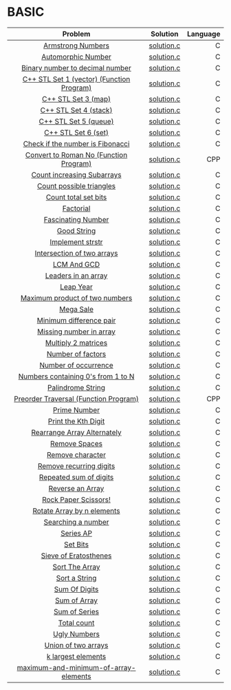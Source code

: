 # BASIC
|          Problem                                                                                         |                                                         Solution                                                                                                         |   Language         |
|:--------------------------------------------------------------------------------------------------------:|:------------------------------------------------------------------------------------------------------------------------------------------------------------------------:|-------------------:|
|[Armstrong Numbers](http://practice.geeksforgeeks.org/problems/armstrong-numbers/0)  | 	[solution.c](https://github.com/GIIRRII/myGeeksForGeeksSolutions/tree/master/BASIC/Armstrong%20Numbers/solution.c) |	C |
|[Automorphic Number](http://practice.geeksforgeeks.org/problems/automorphic-number/0)  | 	[solution.c](https://github.com/GIIRRII/myGeeksForGeeksSolutions/tree/master/BASIC/Automorphic%20Number/solution.c) |	C |
|[Binary number to decimal number](http://practice.geeksforgeeks.org/problems/binary-number-to-decimal-number/0)  | 	[solution.c](https://github.com/GIIRRII/myGeeksForGeeksSolutions/tree/master/BASIC/Binary%20number%20to%20decimal%20number/solution.c) |	C |
|[C++ STL Set 1 (vector) (Function Program)](http://practice.geeksforgeeks.org/problems/c-stl-set-1-vector/1)  | 	[solution.c](https://github.com/GIIRRII/myGeeksForGeeksSolutions/tree/master/BASIC/C%2B%2B%20STL%20%20Set%201%20(vector)%20(Function%20Program)/solution.c) |	C |
|[C++ STL Set 3 (map)](http://practice.geeksforgeeks.org/problems/c-stl-set-3-map/1)  | 	[solution.c](https://github.com/GIIRRII/myGeeksForGeeksSolutions/tree/master/BASIC/C%2B%2B%20STL%20%20Set%203%20(map)/solution.c) |	C |
|[C++ STL Set 4 (stack)](http://practice.geeksforgeeks.org/problems/c-stl-set-4-stack/1)  | 	[solution.c](https://github.com/GIIRRII/myGeeksForGeeksSolutions/tree/master/BASIC/C%2B%2B%20STL%20%20Set%204%20(stack)/solution.c) |	C |
|[C++ STL Set 5 (queue)](http://practice.geeksforgeeks.org/problems/c-stl-set-5-queue/1)  | 	[solution.c](https://github.com/GIIRRII/myGeeksForGeeksSolutions/tree/master/BASIC/C%2B%2B%20STL%20%20Set%205%20(queue)/solution.c) |	C |
|[C++ STL Set 6 (set)](http://practice.geeksforgeeks.org/problems/c-stl-set-6-set/1)  | 	[solution.c](https://github.com/GIIRRII/myGeeksForGeeksSolutions/tree/master/BASIC/C%2B%2B%20STL%20%20Set%206%20(set)/solution.c) |	C |
|[Check if the number is Fibonacci](http://practice.geeksforgeeks.org/problems/check-if-the-number-is-fibonacci/0)  | 	[solution.c](https://github.com/GIIRRII/myGeeksForGeeksSolutions/tree/master/BASIC/Check%20if%20the%20number%20is%20Fibonacci/solution.c) |	C |
|[Convert to Roman No (Function Program)](http://practice.geeksforgeeks.org/problems/convert-to-roman-no/1)  | 	[solution.c](https://github.com/GIIRRII/myGeeksForGeeksSolutions/tree/master/BASIC/Convert%20to%20Roman%20No%20(Function%20Program)/solution.cpp) |	CPP |
|[Count increasing Subarrays](http://practice.geeksforgeeks.org/problems/count-increasing-subarrays/0)  | 	[solution.c](https://github.com/GIIRRII/myGeeksForGeeksSolutions/tree/master/BASIC/Count%20increasing%20Subarrays/solution.c) |	C |
|[Count possible triangles](http://practice.geeksforgeeks.org/problems/count-possible-triangles/0)  | 	[solution.c](https://github.com/GIIRRII/myGeeksForGeeksSolutions/tree/master/BASIC/Count%20possible%20triangles/solution.c) |	C |
|[Count total set bits](http://practice.geeksforgeeks.org/problems/count-total-set-bits/0)  | 	[solution.c](https://github.com/GIIRRII/myGeeksForGeeksSolutions/tree/master/BASIC/Count%20total%20set%20bits/solution.c) |	C |
|[Factorial](http://practice.geeksforgeeks.org/problems/factorial/0)  | 	[solution.c](https://github.com/GIIRRII/myGeeksForGeeksSolutions/tree/master/BASIC/Factorial/solution.c) |	C |
|[Fascinating Number](http://practice.geeksforgeeks.org/problems/fascinating-number/0)  | 	[solution.c](https://github.com/GIIRRII/myGeeksForGeeksSolutions/tree/master/BASIC/Fascinating%20Number/solution.c) |	C |
|[Good String](http://practice.geeksforgeeks.org/problems/good-string/0)  | 	[solution.c](https://github.com/GIIRRII/myGeeksForGeeksSolutions/tree/master/BASIC/Good%20String/solution.c) |	C |
|[Implement strstr](http://practice.geeksforgeeks.org/problems/implement-strstr/1)  | 	[solution.c](https://github.com/GIIRRII/myGeeksForGeeksSolutions/tree/master/BASIC/Implement%20strstr/solution.c) |	C |
|[Intersection of two arrays](http://practice.geeksforgeeks.org/problems/intersection-of-two-arrays/0)  | 	[solution.c](https://github.com/GIIRRII/myGeeksForGeeksSolutions/tree/master/BASIC/Intersection%20of%20two%20arrays/solution.c) |	C |
|[LCM And GCD](http://practice.geeksforgeeks.org/problems/lcm-and-gcd/0)  | 	[solution.c](https://github.com/GIIRRII/myGeeksForGeeksSolutions/tree/master/BASIC/LCM%20And%20GCD/solution.c) |	C |
|[Leaders in an array](http://practice.geeksforgeeks.org/problems/leaders-in-an-array/0)  | 	[solution.c](https://github.com/GIIRRII/myGeeksForGeeksSolutions/tree/master/BASIC/Leaders%20in%20an%20array/solution.c) |	C |
|[Leap Year](http://practice.geeksforgeeks.org/problems/leap-year/0)  | 	[solution.c](https://github.com/GIIRRII/myGeeksForGeeksSolutions/tree/master/BASIC/Leap%20Year/solution.c) |	C |
|[Maximum product of two numbers](http://practice.geeksforgeeks.org/problems/maximum-product-of-two-numbers/0)  | 	[solution.c](https://github.com/GIIRRII/myGeeksForGeeksSolutions/tree/master/BASIC/Maximum%20product%20of%20two%20numbers/solution.c) |	C |
|[Mega Sale](http://practice.geeksforgeeks.org/problems/mega-sale/0)  | 	[solution.c](https://github.com/GIIRRII/myGeeksForGeeksSolutions/tree/master/BASIC/Mega%20Sale/solution.c) |	C |
|[Minimum difference pair](http://practice.geeksforgeeks.org/problems/minimum-difference-pair/0)  | 	[solution.c](https://github.com/GIIRRII/myGeeksForGeeksSolutions/tree/master/BASIC/Minimum%20difference%20pair/solution.c) |	C |
|[Missing number in array](http://practice.geeksforgeeks.org/problems/missing-number-in-array/0)  | 	[solution.c](https://github.com/GIIRRII/myGeeksForGeeksSolutions/tree/master/BASIC/Missing%20number%20in%20array/solution.c) |	C |
|[Multiply 2 matrices](http://practice.geeksforgeeks.org/problems/multiply-2-matrices/0)  | 	[solution.c](https://github.com/GIIRRII/myGeeksForGeeksSolutions/tree/master/BASIC/Multiply%202%20matrices/solution.c) |	C |
|[Number of factors](http://practice.geeksforgeeks.org/problems/number-of-factors/0)  | 	[solution.c](https://github.com/GIIRRII/myGeeksForGeeksSolutions/tree/master/BASIC/Number%20of%20factors/solution.c) |	C |
|[Number of occurrence](http://practice.geeksforgeeks.org/problems/number-of-occurrence/0)  | 	[solution.c](https://github.com/GIIRRII/myGeeksForGeeksSolutions/tree/master/BASIC/Number%20of%20occurrence/solution.c) |	C |
|[Numbers containing 0's from 1 to N](http://practice.geeksforgeeks.org/problems/numbers-containing-0s-from-1-to-n/0)  | 	[solution.c](https://github.com/GIIRRII/myGeeksForGeeksSolutions/tree/master/BASIC/Numbers%20containing%200's%20from%201%20to%20N/solution.c) |	C |
|[Palindrome String](http://practice.geeksforgeeks.org/problems/palindrome-string/0)  | 	[solution.c](https://github.com/GIIRRII/myGeeksForGeeksSolutions/tree/master/BASIC/Palindrome%20String/solution.c) |	C |
|[Preorder Traversal (Function Program)](http://practice.geeksforgeeks.org/problems/preorder-traversal/1)  | 	[solution.c](https://github.com/GIIRRII/myGeeksForGeeksSolutions/tree/master/BASIC/Preorder%20Traversal%20(Function%20Program)/solution.cpp) |	CPP |
|[Prime Number](http://practice.geeksforgeeks.org/problems/prime-number/0)  | 	[solution.c](https://github.com/GIIRRII/myGeeksForGeeksSolutions/tree/master/BASIC/Prime%20Number/solution.c) |	C |
|[Print the Kth Digit](http://practice.geeksforgeeks.org/problems/print-the-kth-digit/0)  | 	[solution.c](https://github.com/GIIRRII/myGeeksForGeeksSolutions/tree/master/BASIC/Print%20the%20Kth%20Digit/solution.c) |	C |
|[Rearrange Array Alternately](http://practice.geeksforgeeks.org/problems/-rearrange-array-alternately/0)  | 	[solution.c](https://github.com/GIIRRII/myGeeksForGeeksSolutions/tree/master/BASIC/Rearrange%20Array%20Alternately/solution.c) |	C |
|[Remove Spaces](http://practice.geeksforgeeks.org/problems/remove-character/0)  | 	[solution.c](https://github.com/GIIRRII/myGeeksForGeeksSolutions/tree/master/BASIC/Remove%20Spaces/solution.c) |	C |
|[Remove character](http://practice.geeksforgeeks.org/problems/remove-recurring-digits/0)  | 	[solution.c](https://github.com/GIIRRII/myGeeksForGeeksSolutions/tree/master/BASIC/Remove%20character/solution.c) |	C |
|[Remove recurring digits](http://practice.geeksforgeeks.org/problems/remove-spaces/0)  | 	[solution.c](https://github.com/GIIRRII/myGeeksForGeeksSolutions/tree/master/BASIC/Remove%20recurring%20digits/solution.c) |	C |
|[Repeated sum of digits](http://practice.geeksforgeeks.org/problems/repeated-sum-of-digits/0)  | 	[solution.c](https://github.com/GIIRRII/myGeeksForGeeksSolutions/tree/master/BASIC/Repeated%20sum%20of%20digits/solution.c) |	C |
|[Reverse an Array](http://practice.geeksforgeeks.org/problems/reverse-an-array/0)  | 	[solution.c](https://github.com/GIIRRII/myGeeksForGeeksSolutions/tree/master/BASIC/Reverse%20an%20Array/solution.c) |	C |
|[Rock Paper Scissors!](http://practice.geeksforgeeks.org/problems/rock-paper-scissors/0)  | 	[solution.c](https://github.com/GIIRRII/myGeeksForGeeksSolutions/tree/master/BASIC/Rock%20Paper%20Scissors!/solution.c) |	C |
|[Rotate Array by n elements](http://practice.geeksforgeeks.org/problems/rotate-array-by-n-elements/0)  | 	[solution.c](https://github.com/GIIRRII/myGeeksForGeeksSolutions/tree/master/BASIC/Rotate%20Array%20by%20n%20elements/solution.c) |	C |
|[Searching a number](http://practice.geeksforgeeks.org/problems/searching-a-number/0)  | 	[solution.c](https://github.com/GIIRRII/myGeeksForGeeksSolutions/tree/master/BASIC/Searching%20a%20number/solution.c) |	C |
|[Series AP](http://practice.geeksforgeeks.org/problems/series-ap/0)  | 	[solution.c](https://github.com/GIIRRII/myGeeksForGeeksSolutions/tree/master/BASIC/Series%20AP/solution.c) |	C |
|[Set Bits](http://practice.geeksforgeeks.org/problems/set-bits/0)  | 	[solution.c](https://github.com/GIIRRII/myGeeksForGeeksSolutions/tree/master/BASIC/Set%20Bits/solution.c) |	C |
|[Sieve of Eratosthenes](http://practice.geeksforgeeks.org/problems/sieve-of-eratosthenes/0)  | 	[solution.c](https://github.com/GIIRRII/myGeeksForGeeksSolutions/tree/master/BASIC/Sieve%20of%20Eratosthenes/solution.c) |	C |
|[Sort The Array](http://practice.geeksforgeeks.org/problems/sort-a-string/0)  | 	[solution.c](https://github.com/GIIRRII/myGeeksForGeeksSolutions/tree/master/BASIC/Sort%20The%20Array/solution.c) |	C |
|[Sort a String](http://practice.geeksforgeeks.org/problems/sort-the-array/0)  | 	[solution.c](https://github.com/GIIRRII/myGeeksForGeeksSolutions/tree/master/BASIC/Sort%20a%20String/solution.c) |	C |
|[Sum Of Digits](http://practice.geeksforgeeks.org/problems/sum-of-array/0)  | 	[solution.c](https://github.com/GIIRRII/myGeeksForGeeksSolutions/tree/master/BASIC/Sum%20Of%20Digits/solution.c) |	C |
|[Sum of Array](http://practice.geeksforgeeks.org/problems/sum-of-digits/0)  | 	[solution.c](https://github.com/GIIRRII/myGeeksForGeeksSolutions/tree/master/BASIC/Sum%20of%20Array/solution.c) |	C |
|[Sum of Series](http://practice.geeksforgeeks.org/problems/sum-of-series/0)  | 	[solution.c](https://github.com/GIIRRII/myGeeksForGeeksSolutions/tree/master/BASIC/Sum%20of%20Series/solution.c) |	C |
|[Total count](http://practice.geeksforgeeks.org/problems/total-count/0)  | 	[solution.c](https://github.com/GIIRRII/myGeeksForGeeksSolutions/tree/master/BASIC/Total%20count/solution.c) |	C |
|[Ugly Numbers](http://practice.geeksforgeeks.org/problems/ugly-numbers/0)  | 	[solution.c](https://github.com/GIIRRII/myGeeksForGeeksSolutions/tree/master/BASIC/Ugly%20Numbers/solution.c) |	C |
|[Union of two arrays](http://practice.geeksforgeeks.org/problems/union-of-two-arrays/0)  | 	[solution.c](https://github.com/GIIRRII/myGeeksForGeeksSolutions/tree/master/BASIC/Union%20of%20two%20arrays/solution.c) |	C |
|[k largest elements](http://practice.geeksforgeeks.org/problems/k-largest-elements/0)  | 	[solution.c](https://github.com/GIIRRII/myGeeksForGeeksSolutions/tree/master/BASIC/k%20largest%20elements/solution.c) |	C |
|[maximum-and-minimum-of-array-elements](http://practice.geeksforgeeks.org/problems/maximum-and-minimum-of-array-elements/0)  | 	[solution.c](https://github.com/GIIRRII/myGeeksForGeeksSolutions/tree/master/BASIC/maximum-and-minimum-of-array-elements/solution.c) |	C |
